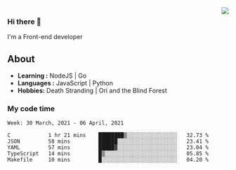 <img align='right' src="https://github-readme-stats.vercel.app/api?username=strugglebak&show_icons=true">

### Hi there 👋

I'm a Front-end developer

## About

-  **Learning :** NodeJS | Go
-  **Languages :** JavaScript | Python
-  **Hobbies:** Death Stranding | Ori and the Blind Forest

### My code time

<!--START_SECTION:waka-->
```text
Week: 30 March, 2021 - 06 April, 2021

C            1 hr 21 mins    ████████▒░░░░░░░░░░░░░░░░   32.73 % 
JSON         58 mins         ██████░░░░░░░░░░░░░░░░░░░   23.41 % 
YAML         57 mins         █████▓░░░░░░░░░░░░░░░░░░░   23.04 % 
TypeScript   14 mins         █▒░░░░░░░░░░░░░░░░░░░░░░░   05.85 % 
Makefile     10 mins         █░░░░░░░░░░░░░░░░░░░░░░░░   04.20 % 
```
<!--END_SECTION:waka-->
